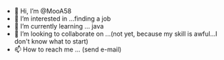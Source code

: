 - 👋 Hi, I’m @MooA58
- 👀 I’m interested in ...finding a job
- 🌱 I’m currently learning ... java
- 💞️ I’m looking to collaborate on ...(not yet, because my skill is awful...I don't know what to start)
- 📫 How to reach me ... (send e-mail)

<!---
MooA58/MooA58 is a ✨ special ✨ repository because its `README.md` (this file) appears on your GitHub profile.
You can click the Preview link to take a look at your changes.
--->
